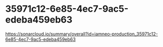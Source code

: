 # 35971c12-6e85-4ec7-9ac5-edeba459eb63
https://sonarcloud.io/summary/overall?id=iamneo-production_35971c12-6e85-4ec7-9ac5-edeba459eb63
